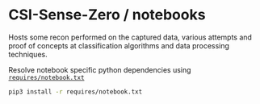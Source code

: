 # CSI-Sense-Zero / notebooks

Hosts some recon performed on the captured data, various attempts and proof of concepts at classification algorithms and data processing techniques. 

Resolve notebook specific python dependencies using [`requires/notebook.txt`](../requires/notebook.txt)

```bash
pip3 install -r requires/notebook.txt
```
